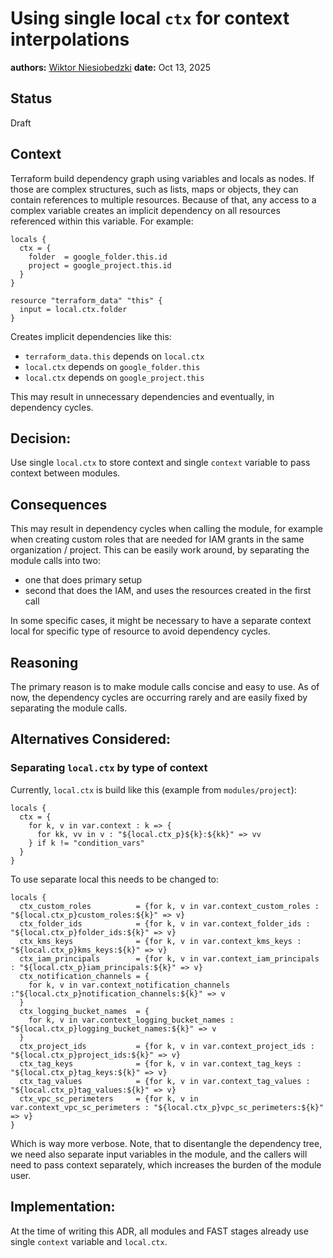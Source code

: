 # Using single local `ctx` for context interpolations

**authors:** [Wiktor Niesiobedzki](https://github.com/wiktorn)
**date:** Oct 13, 2025

## Status

Draft

## Context

Terraform build dependency graph using variables and locals as nodes. If those are complex structures, such as lists, maps or objects, they can contain references to multiple resources. Because of that, any access to a complex variable creates an implicit dependency on all resources referenced within this variable. For example:

```hcl
locals {
  ctx = {
    folder  = google_folder.this.id
    project = google_project.this.id
  }
}

resource "terraform_data" "this" {
  input = local.ctx.folder
}
```

Creates implicit dependencies like this:
* `terraform_data.this` depends on `local.ctx`
* `local.ctx` depends on `google_folder.this`
* `local.ctx` depends on `google_project.this`

This may result in unnecessary dependencies and eventually, in dependency cycles.


## Decision:
Use single `local.ctx` to store context and single `context` variable to pass context between modules.


## Consequences

This may result in dependency cycles when calling the module, for example when creating custom roles that are needed for IAM grants in the same organization / project. This can be easily work around, by separating the module calls into two:
* one that does primary setup
* second that does the IAM, and uses the resources created in the first call

In some specific cases, it might be necessary to have a separate context local for specific type of resource to avoid dependency cycles.

## Reasoning

The primary reason is to make module calls concise and easy to use. As of now, the dependency cycles are occurring rarely and are easily fixed by separating the module calls.

## Alternatives Considered:

### Separating `local.ctx` by type of context
Currently, `local.ctx` is build like this (example from `modules/project`):
```hcl
locals {
  ctx = {
    for k, v in var.context : k => {
      for kk, vv in v : "${local.ctx_p}${k}:${kk}" => vv
    } if k != "condition_vars"
  }
}
```

To use separate local this needs to be changed to:
```hcl
locals {
  ctx_custom_roles          = {for k, v in var.context_custom_roles : "${local.ctx_p}custom_roles:${k}" => v}
  ctx_folder_ids            = {for k, v in var.context_folder_ids : "${local.ctx_p}folder_ids:${k}" => v}
  ctx_kms_keys              = {for k, v in var.context_kms_keys : "${local.ctx_p}kms_keys:${k}" => v}
  ctx_iam_principals        = {for k, v in var.context_iam_principals : "${local.ctx_p}iam_principals:${k}" => v}
  ctx_notification_channels = {
    for k, v in var.context_notification_channels :"${local.ctx_p}notification_channels:${k}" => v
  }
  ctx_logging_bucket_names  = {
    for k, v in var.context_logging_bucket_names : "${local.ctx_p}logging_bucket_names:${k}" => v
  }
  ctx_project_ids           = {for k, v in var.context_project_ids : "${local.ctx_p}project_ids:${k}" => v}
  ctx_tag_keys              = {for k, v in var.context_tag_keys : "${local.ctx_p}tag_keys:${k}" => v}
  ctx_tag_values            = {for k, v in var.context_tag_values : "${local.ctx_p}tag_values:${k}" => v}
  ctx_vpc_sc_perimeters     = {for k, v in var.context_vpc_sc_perimeters : "${local.ctx_p}vpc_sc_perimeters:${k}" => v}
}
```

Which is way more verbose. Note, that to disentangle the dependency tree, we need also separate input variables in the module, and the callers will need to pass context separately, which increases the burden of the module user.


## Implementation:

At the time of writing this ADR, all modules and FAST stages already use single `context` variable and `local.ctx`.
